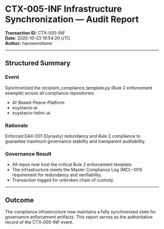 # CTX-005-INF Infrastructure Synchronization — Audit Report

**Transaction ID:** CTX-005-INF  
**Date:** 2025-10-23 19:54:20 UTC  
**Author:** hannesmitterer

---

## Structured Summary

### Event

Synchronized the recipient_compliance_template.py (Rule 2 enforcement example) across all compliance repositories:
- AI-Based-Peace-Platform
- euystacio-ai
- euystacio-helmi-ai

### Rationale

Enforced DAX-001 (Dynasty) redundancy and Rule 2 compliance to guarantee maximum governance stability and transparent auditability.

### Governance Result

- All repos now host the critical Rule 2 enforcement template.
- The infrastructure meets the Master Compliance Log (MCL−001) requirement for redundancy and verifiability.
- Transaction logged for unbroken chain of custody.

---

## Outcome

The compliance infrastructure now maintains a fully synchronized state for governance enforcement artifacts.
This report serves as the authoritative record of the CTX-005-INF event.
